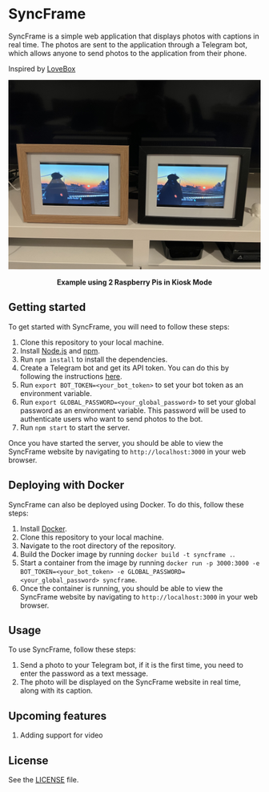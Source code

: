 # SyncFrame

SyncFrame is a simple web application that displays photos with captions in real time. The photos are sent to the application through a Telegram bot, which allows anyone to send photos to the application from their phone.

Inspired by [LoveBox](https://lovebox.love)

![Example](32D88F3D-ECE9-4729-AF0A-C2E77725DB78.jpeg)
<figcaption align = "center"><b>Example using 2 Raspberry Pis in Kiosk Mode</b></figcaption>

## Getting started


To get started with SyncFrame, you will need to follow these steps:

1. Clone this repository to your local machine.
2. Install [Node.js](https://nodejs.org/en/) and [npm](https://www.npmjs.com/).
3. Run `npm install` to install the dependencies.
4. Create a Telegram bot and get its API token. You can do this by following the instructions [here](https://core.telegram.org/bots#6-botfather).
5. Run `export BOT_TOKEN=<your_bot_token>` to set your bot token as an environment variable.
6. Run `export GLOBAL_PASSWORD=<your_global_password>` to set your global password as an environment variable. This password will be used to authenticate users who want to send photos to the bot.
7. Run `npm start` to start the server.

Once you have started the server, you should be able to view the SyncFrame website by navigating to `http://localhost:3000` in your web browser.


## Deploying with Docker

SyncFrame can also be deployed using Docker. To do this, follow these steps:

1. Install [Docker](https://www.docker.com/).
2. Clone this repository to your local machine.
3. Navigate to the root directory of the repository.
4. Build the Docker image by running `docker build -t syncframe .`.
5. Start a container from the image by running `docker run -p 3000:3000 -e BOT_TOKEN=<your_bot_token> -e GLOBAL_PASSWORD=<your_global_password> syncframe`.
6. Once the container is running, you should be able to view the SyncFrame website by navigating to `http://localhost:3000` in your web browser.

## Usage

To use SyncFrame, follow these steps:

1. Send a photo to your Telegram bot, if it is the first time, you need to enter the password as a text message.
2. The photo will be displayed on the SyncFrame website in real time, along with its caption.


## Upcoming features

1. Adding support for video


## License

See the [LICENSE](https://github.com/coiL10/syncframe-lovebox/blob/main/LICENSE) file.
